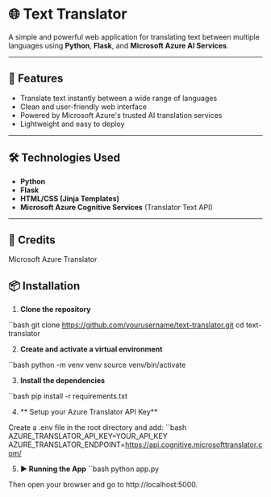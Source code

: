 # 🌐 Text Translator

A simple and powerful web application for translating text between multiple languages using **Python**, **Flask**, and **Microsoft Azure AI Services**.

---

## 🚀 Features

- Translate text instantly between a wide range of languages
- Clean and user-friendly web interface
- Powered by Microsoft Azure's trusted AI translation services
- Lightweight and easy to deploy

---

## 🛠️ Technologies Used

- **Python**
- **Flask**
- **HTML/CSS (Jinja Templates)**
- **Microsoft Azure Cognitive Services** (Translator Text API)

---

## 🧠 Credits
Microsoft Azure Translator

## 📦 Installation

1. **Clone the repository**

``bash
git clone https://github.com/yourusername/text-translator.git
cd text-translator

2. **Create and activate a virtual environment**

``bash
python -m venv venv
source venv/bin/activate

3. **Install the dependencies**

``bash
pip install -r requirements.txt

4. ** Setup your Azure Translator API Key**

Create a .env file in the root directory and add:
``bash
AZURE_TRANSLATOR_API_KEY=YOUR_API_KEY
AZURE_TRANSLATOR_ENDPOINT=https://api.cognitive.microsofttranslator.com/

5. **▶️ Running the App**
``bash
python app.py

Then open your browser and go to http://localhost:5000.


